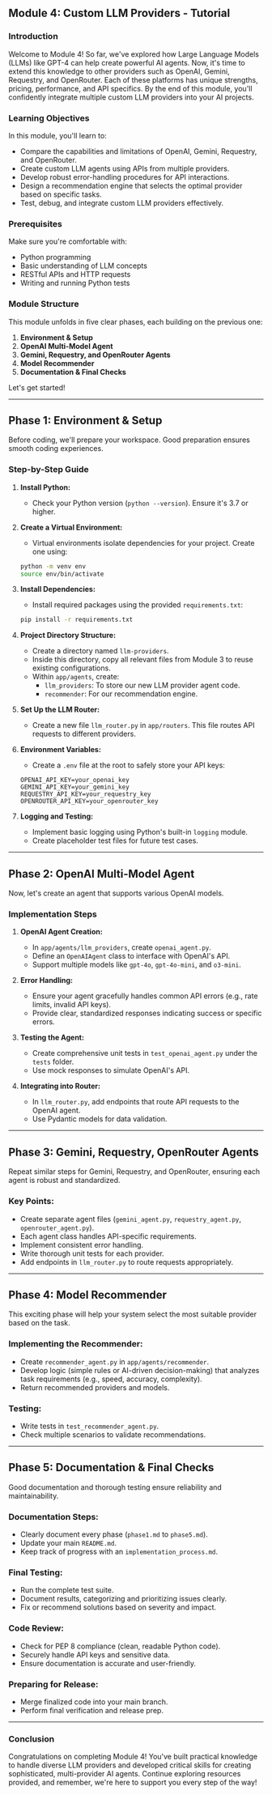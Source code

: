 ## Module 4: Custom LLM Providers - Tutorial

### Introduction

Welcome to Module 4! So far, we've explored how Large Language Models (LLMs) like GPT-4 can help create powerful AI agents. Now, it's time to extend this knowledge to other providers such as OpenAI, Gemini, Requestry, and OpenRouter. Each of these platforms has unique strengths, pricing, performance, and API specifics. By the end of this module, you'll confidently integrate multiple custom LLM providers into your AI projects.

### Learning Objectives

In this module, you'll learn to:

- Compare the capabilities and limitations of OpenAI, Gemini, Requestry, and OpenRouter.
- Create custom LLM agents using APIs from multiple providers.
- Develop robust error-handling procedures for API interactions.
- Design a recommendation engine that selects the optimal provider based on specific tasks.
- Test, debug, and integrate custom LLM providers effectively.

### Prerequisites

Make sure you're comfortable with:

- Python programming
- Basic understanding of LLM concepts
- RESTful APIs and HTTP requests
- Writing and running Python tests

### Module Structure

This module unfolds in five clear phases, each building on the previous one:

1. **Environment & Setup**
2. **OpenAI Multi-Model Agent**
3. **Gemini, Requestry, and OpenRouter Agents**
4. **Model Recommender**
5. **Documentation & Final Checks**

Let's get started!

---

## Phase 1: Environment & Setup

Before coding, we'll prepare your workspace. Good preparation ensures smooth coding experiences.

### Step-by-Step Guide

1. **Install Python:**
   - Check your Python version (`python --version`). Ensure it's 3.7 or higher.

2. **Create a Virtual Environment:**
   - Virtual environments isolate dependencies for your project. Create one using:
   ```bash
   python -m venv env
   source env/bin/activate
   ```

3. **Install Dependencies:**
   - Install required packages using the provided `requirements.txt`:
   ```bash
   pip install -r requirements.txt
   ```

4. **Project Directory Structure:**
   - Create a directory named `llm-providers`.
   - Inside this directory, copy all relevant files from Module 3 to reuse existing configurations.
   - Within `app/agents`, create:
     - `llm_providers`: To store our new LLM provider agent code.
     - `recommender`: For our recommendation engine.

5. **Set Up the LLM Router:**
   - Create a new file `llm_router.py` in `app/routers`. This file routes API requests to different providers.

6. **Environment Variables:**
   - Create a `.env` file at the root to safely store your API keys:
   ```env
   OPENAI_API_KEY=your_openai_key
   GEMINI_API_KEY=your_gemini_key
   REQUESTRY_API_KEY=your_requestry_key
   OPENROUTER_API_KEY=your_openrouter_key
   ```

7. **Logging and Testing:**
   - Implement basic logging using Python's built-in `logging` module.
   - Create placeholder test files for future test cases.

---

## Phase 2: OpenAI Multi-Model Agent

Now, let's create an agent that supports various OpenAI models.

### Implementation Steps

1. **OpenAI Agent Creation:**
   - In `app/agents/llm_providers`, create `openai_agent.py`.
   - Define an `OpenAIAgent` class to interface with OpenAI's API.
   - Support multiple models like `gpt-4o`, `gpt-4o-mini`, and `o3-mini`.

2. **Error Handling:**
   - Ensure your agent gracefully handles common API errors (e.g., rate limits, invalid API keys).
   - Provide clear, standardized responses indicating success or specific errors.

3. **Testing the Agent:**
   - Create comprehensive unit tests in `test_openai_agent.py` under the `tests` folder.
   - Use mock responses to simulate OpenAI's API.

4. **Integrating into Router:**
   - In `llm_router.py`, add endpoints that route API requests to the OpenAI agent.
   - Use Pydantic models for data validation.

---

## Phase 3: Gemini, Requestry, OpenRouter Agents

Repeat similar steps for Gemini, Requestry, and OpenRouter, ensuring each agent is robust and standardized.

### Key Points:

- Create separate agent files (`gemini_agent.py`, `requestry_agent.py`, `openrouter_agent.py`).
- Each agent class handles API-specific requirements.
- Implement consistent error handling.
- Write thorough unit tests for each provider.
- Add endpoints in `llm_router.py` to route requests appropriately.

---

## Phase 4: Model Recommender

This exciting phase will help your system select the most suitable provider based on the task.

### Implementing the Recommender:

- Create `recommender_agent.py` in `app/agents/recommender`.
- Develop logic (simple rules or AI-driven decision-making) that analyzes task requirements (e.g., speed, accuracy, complexity).
- Return recommended providers and models.

### Testing:

- Write tests in `test_recommender_agent.py`.
- Check multiple scenarios to validate recommendations.

---

## Phase 5: Documentation & Final Checks

Good documentation and thorough testing ensure reliability and maintainability.

### Documentation Steps:

- Clearly document every phase (`phase1.md` to `phase5.md`).
- Update your main `README.md`.
- Keep track of progress with an `implementation_process.md`.

### Final Testing:

- Run the complete test suite.
- Document results, categorizing and prioritizing issues clearly.
- Fix or recommend solutions based on severity and impact.

### Code Review:

- Check for PEP 8 compliance (clean, readable Python code).
- Securely handle API keys and sensitive data.
- Ensure documentation is accurate and user-friendly.

### Preparing for Release:

- Merge finalized code into your main branch.
- Perform final verification and release prep.


---

### Conclusion

Congratulations on completing Module 4! You've built practical knowledge to handle diverse LLM providers and developed critical skills for creating sophisticated, multi-provider AI agents. Continue exploring resources provided, and remember, we're here to support you every step of the way!